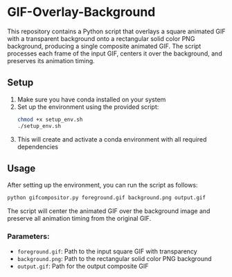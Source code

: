 # GIF-Overlay-Background
This repository contains a Python script that overlays a square animated GIF with a transparent background onto a rectangular solid color PNG background, producing a single composite animated GIF. The script processes each frame of the input GIF, centers it over the background, and preserves its animation timing.

## Setup
1. Make sure you have conda installed on your system
2. Set up the environment using the provided script:
   ```bash
   chmod +x setup_env.sh
   ./setup_env.sh
   ```
3. This will create and activate a conda environment with all required dependencies

## Usage
After setting up the environment, you can run the script as follows:

```bash
python gifcompositor.py foreground.gif background.png output.gif
```

The script will center the animated GIF over the background image and preserve all animation timing from the original GIF.

### Parameters:
- `foreground.gif`: Path to the input square GIF with transparency
- `background.png`: Path to the rectangular solid color PNG background
- `output.gif`: Path for the output composite GIF
